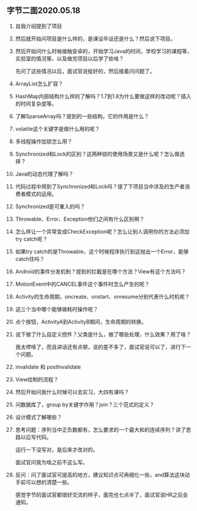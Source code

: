 ## 字节二面2020.05.18



1. 自我介绍提到了项目

2. 然后就开始问项目是什么样的，是课设毕设还是什么？然后说下项目。

3. 然后开始问什么时候接触安卓的，开始学习Java的时间，学校学习的课程等，实验室的情况等，以及做完项目以后学了些啥？

   先问了这些情况以后，面试官说挺好的，然后接着问问题了。

4. ArrayList怎么扩容？

5. HashMap内部结构什么样的了解吗？1.7到1.8为什么要做这样的改动呢？插入的时间复杂度等。

6. 了解SparseArray吗？提到的一些结构，它的作用是什么？

7. volatile这个关键字是做什么用的呢？

8. 多线程操作加锁怎么用？

9. Synchronized和Lock的区别？这两种锁的使用场景又是什么呢？怎么做选择？

10. Java的动态代理了解吗？

11. 代码过程中用到了Synchronized和Lock吗？提了下项目当中涉及的生产者消费者模式的运用。

12. Synchronized是可重入的吗？

13. Throwable、Error、Exception他们之间有什么区别啊？

14. 怎么样让一个异常变成CheckException呢？怎么让别人调用你的方法必须加try catch呢？

15. 如果try catch的是Throwable，这个时候程序执行到这抛出一个Error，能够catch住吗？

16. Android的事件分发机制？提到的拦截是在哪个方法？View有这个方法吗？

17. MotionEvent中的CANCEL事件这个事件时怎么产生的呢？

18. Activity的生命周期，oncreate、onstart、onresume分别代表什么时机呢？

19. 这三个当中哪个能够做耗时操作呢？

20. 点个按钮，ActivityA到ActivityB期间，生命周期的转换。

21. 说下做了什么自定义控件？父类是什么，做了哪些处理，什么效果？用了啥？

    我太啰嗦了，而且讲话还有点顿，说的差不多了，面试官说可以了，进行下一个问题。

22. invalidate 和 postInvalidate

23. View绘制的流程？

24. 然后开始问我什么时候可以去实习，大四有课吗？

25. 问数据库了，group by关键字作用？join？三个范式的定义？

26. 设计模式了解哪些？

27. 思考问题：序列当中正负数都有，怎么要求的一个最大和的连续序列？讲了思路以后写代码。

    运行一下没写对，是后来才改对的。

    面试官问我为啥之前不这么写。

28. 反问：问了面试官可提高的地方，建议知识点可再细化一些，and算法这块动手前可以想的清楚一些。

    感觉字节的面试官都很好交流的样子，面完也七点半了，面试官说HR之后会通知。